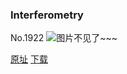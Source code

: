 ### Interferometry
No.1922
![图片不见了~~~](https://imgs.xkcd.com/comics/interferometry.png)

[原址](https://xkcd.com//1922) [下载](https://imgs.xkcd.com/comics/interferometry.png)

